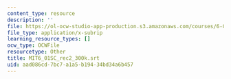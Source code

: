 ```yaml
---
content_type: resource
description: ''
file: https://ol-ocw-studio-app-production.s3.amazonaws.com/courses/6-01sc-introduction-to-electrical-engineering-and-computer-science-i-spring-2011/aad086cd7bc7a1a5b19434bd34a6b457_MIT6_01SC_rec2_300k.srt
file_type: application/x-subrip
learning_resource_types: []
ocw_type: OCWFile
resourcetype: Other
title: MIT6_01SC_rec2_300k.srt
uid: aad086cd-7bc7-a1a5-b194-34bd34a6b457
---
```

